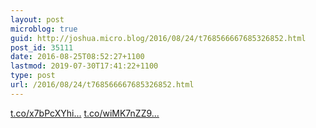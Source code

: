 ```yaml
---
layout: post
microblog: true
guid: http://joshua.micro.blog/2016/08/24/t768566667685326852.html
post_id: 35111
date: 2016-08-25T08:52:27+1100
lastmod: 2019-07-30T17:41:22+1100
type: post
url: /2016/08/24/t768566667685326852.html
---
```

[t.co/x7bPcXYhi...](https://t.co/x7bPcXYhiq) [t.co/wiMK7nZZ9...](https://t.co/wiMK7nZZ9P)
